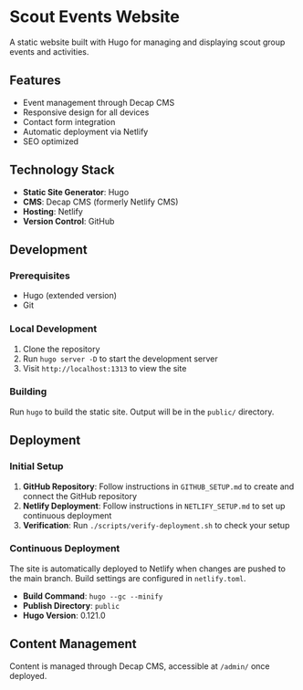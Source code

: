 # Scout Events Website

A static website built with Hugo for managing and displaying scout group events and activities.

## Features

- Event management through Decap CMS
- Responsive design for all devices
- Contact form integration
- Automatic deployment via Netlify
- SEO optimized

## Technology Stack

- **Static Site Generator**: Hugo
- **CMS**: Decap CMS (formerly Netlify CMS)
- **Hosting**: Netlify
- **Version Control**: GitHub

## Development

### Prerequisites

- Hugo (extended version)
- Git

### Local Development

1. Clone the repository
2. Run `hugo server -D` to start the development server
3. Visit `http://localhost:1313` to view the site

### Building

Run `hugo` to build the static site. Output will be in the `public/` directory.

## Deployment

### Initial Setup

1. **GitHub Repository**: Follow instructions in `GITHUB_SETUP.md` to create and connect the GitHub repository
2. **Netlify Deployment**: Follow instructions in `NETLIFY_SETUP.md` to set up continuous deployment
3. **Verification**: Run `./scripts/verify-deployment.sh` to check your setup

### Continuous Deployment

The site is automatically deployed to Netlify when changes are pushed to the main branch. Build settings are configured in `netlify.toml`.

- **Build Command**: `hugo --gc --minify`
- **Publish Directory**: `public`
- **Hugo Version**: 0.121.0

## Content Management

Content is managed through Decap CMS, accessible at `/admin/` once deployed.